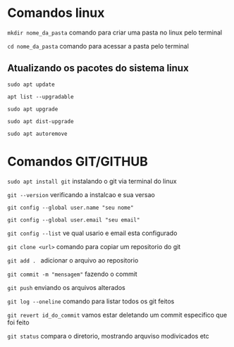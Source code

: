 # Comandos linux 
```mkdir nome_da_pasta``` comando para criar uma pasta no linux pelo terminal

```cd nome_da_pasta``` comando para acessar a pasta pelo terminal 

## Atualizando os pacotes do sistema linux
```sudo apt update``` 

```apt list --upgradable```

```sudo apt upgrade``` 

```sudo apt dist-upgrade```

```sudo apt autoremove``` 

# Comandos GIT/GITHUB

```sudo apt install git``` instalando o git via terminal do linux

```git --version``` verificando a instalcao e sua versao

```git config --global user.name "seu nome"``` 

```git config --global user.email "seu email"```

```git config --list``` ve qual usario e email esta configurado

```git clone <url>``` comando para copiar um repositorio do git

```git add . ``` adicionar o arquivo ao repositorio

```git commit -m "mensagem"``` fazendo o commit

```git push``` enviando os arquivos alterados

```git log --oneline``` comando para listar todos os git feitos

```git revert id_do_commit``` vamos estar deletando um commit especifico que foi feito

```git status``` compara o diretorio, mostrando arquviso modivicados etc
